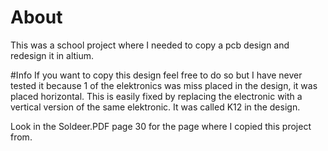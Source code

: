 # About
This was a school project where I needed to copy a pcb design and redesign it in altium.

#Info
If you want to copy this design feel free to do so but I have never tested it because 1 of the elektronics was miss placed in the design, it was placed horizontal. This is easily fixed by replacing the electronic with a vertical version of the same elektronic. It was called K12 in the design.

Look in the Soldeer.PDF page 30 for the page where I copied this project from.
